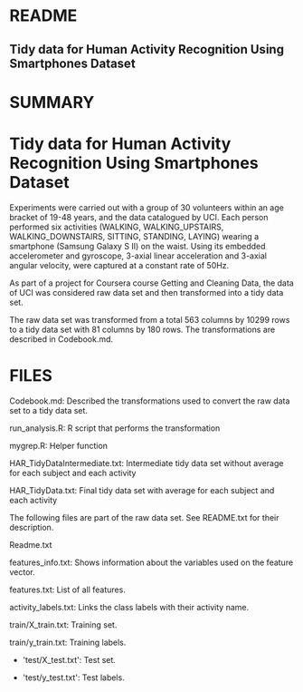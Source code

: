 # README

## Tidy data for Human Activity Recognition Using Smartphones Dataset

# SUMMARY

# Tidy data for Human Activity Recognition Using Smartphones Dataset

Experiments were carried out with a group of 30 volunteers within an age bracket of 19-48 years, and the data catalogued by UCI. Each person performed six activities (WALKING, WALKING_UPSTAIRS, WALKING_DOWNSTAIRS, SITTING, STANDING, LAYING) wearing a smartphone (Samsung Galaxy S II) on the waist. Using its embedded accelerometer and gyroscope, 3-axial linear acceleration and 3-axial angular velocity, were captured at a constant rate of 50Hz.

As part of a project for Coursera course Getting and Cleaning Data, the data of UCI was considered raw data set and then transformed into a tidy data set. 

The raw data set was transformed from a total 563 columns by 10299 rows to a tidy data set with 81 columns by 180 rows. The transformations are described in Codebook.md.

# FILES
Codebook.md:
	Described the transformations used to convert the raw data set to a tidy data set.

run_analysis.R:
	R script that performs the transformation

mygrep.R:
	Helper function
	
HAR_TidyDataIntermediate.txt: 
	Intermediate tidy data set without average for each subject and each activity  

HAR_TidyData.txt: 
	Final tidy data set with average for each subject and each activity  

The following files are part of the raw data set. See README.txt for their description.

Readme.txt

features_info.txt: 
	Shows information about the variables used on the feature vector.

features.txt: 
	List of all features.

activity_labels.txt: 
	Links the class labels with their activity name.

train/X_train.txt: 
	Training set.

train/y_train.txt: 
	Training labels.

- 'test/X_test.txt': Test set.

- 'test/y_test.txt': Test labels.

	
 